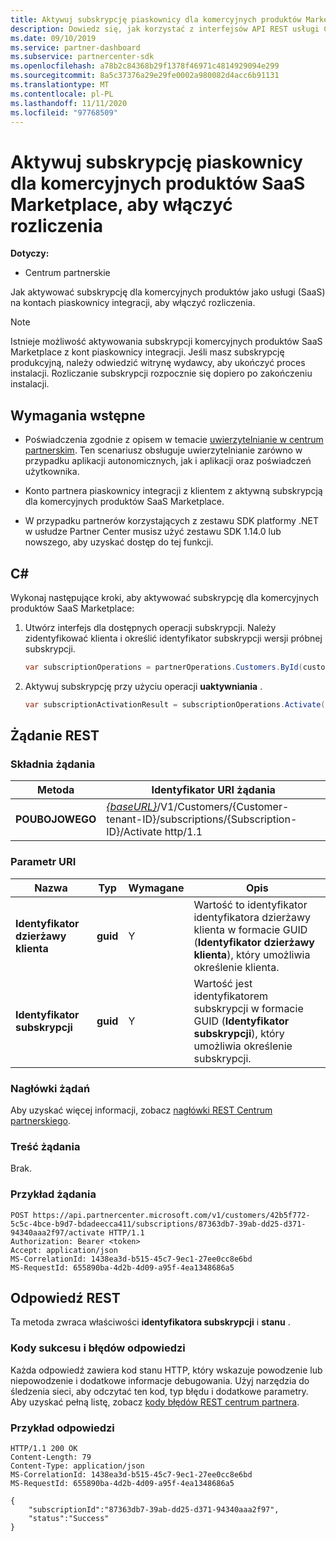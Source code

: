 ```yaml
---
title: Aktywuj subskrypcję piaskownicy dla komercyjnych produktów Marketplace
description: Dowiedz się, jak korzystać z interfejsów API REST usługi C/# i Centrum partnerskiego, aby aktywować subskrypcję piaskownicy dla komercyjnych produktów Marketplace.
ms.date: 09/10/2019
ms.service: partner-dashboard
ms.subservice: partnercenter-sdk
ms.openlocfilehash: a78b2c84368b29f1378f46971c4814929094e299
ms.sourcegitcommit: 8a5c37376a29e29fe0002a980082d4acc6b91131
ms.translationtype: MT
ms.contentlocale: pl-PL
ms.lasthandoff: 11/11/2020
ms.locfileid: "97768509"
---
```

# <a name="activate-a-sandbox-subscription-for-commercial-marketplace-saas-products-to-enable-billing"></a>Aktywuj subskrypcję piaskownicy dla komercyjnych produktów SaaS Marketplace, aby włączyć rozliczenia

**Dotyczy:**

- Centrum partnerskie

Jak aktywować subskrypcję dla komercyjnych produktów jako usługi (SaaS) na kontach piaskownicy integracji, aby włączyć rozliczenia.

> [!NOTE]
> Istnieje możliwość aktywowania subskrypcji komercyjnych produktów SaaS Marketplace z kont piaskownicy integracji. Jeśli masz subskrypcję produkcyjną, należy odwiedzić witrynę wydawcy, aby ukończyć proces instalacji. Rozliczanie subskrypcji rozpocznie się dopiero po zakończeniu instalacji.

## <a name="prerequisites"></a>Wymagania wstępne

- Poświadczenia zgodnie z opisem w temacie [uwierzytelnianie w centrum partnerskim](partner-center-authentication.md). Ten scenariusz obsługuje uwierzytelnianie zarówno w przypadku aplikacji autonomicznych, jak i aplikacji oraz poświadczeń użytkownika.

- Konto partnera piaskownicy integracji z klientem z aktywną subskrypcją dla komercyjnych produktów SaaS Marketplace.

- W przypadku partnerów korzystających z zestawu SDK platformy .NET w usłudze Partner Center musisz użyć zestawu SDK 1.14.0 lub nowszego, aby uzyskać dostęp do tej funkcji.

## <a name="c"></a>C\#

Wykonaj następujące kroki, aby aktywować subskrypcję dla komercyjnych produktów SaaS Marketplace:

1. Utwórz interfejs dla dostępnych operacji subskrypcji. Należy zidentyfikować klienta i określić identyfikator subskrypcji wersji próbnej subskrypcji.

   ```csharp
   var subscriptionOperations = partnerOperations.Customers.ById(customerId).Subscriptions.ById(subscriptionId);
   ```

2. Aktywuj subskrypcję przy użyciu operacji **uaktywniania** .

   ```csharp
   var subscriptionActivationResult = subscriptionOperations.Activate();
   ```

## <a name="rest-request"></a>Żądanie REST

### <a name="request-syntax"></a>Składnia żądania

| Metoda     | Identyfikator URI żądania                                                                            |
|------------|----------------------------------------------------------------------------------------|
| **POUBOJOWEGO** | [*{baseURL}*](partner-center-rest-urls.md)/V1/Customers/{Customer-tenant-ID}/subscriptions/{Subscription-ID}/Activate http/1.1 |

### <a name="uri-parameter"></a>Parametr URI

| Nazwa                   | Typ     | Wymagane | Opis                                                                                                                                            |
|------------------------|----------|----------|--------------------------------------------------------------------------------------------------------------------------------------------------------|
| **Identyfikator dzierżawy klienta** | **guid** | Y | Wartość to identyfikator identyfikatora dzierżawy klienta w formacie GUID (**Identyfikator dzierżawy klienta**), który umożliwia określenie klienta. |
| **Identyfikator subskrypcji** | **guid** | Y | Wartość jest identyfikatorem subskrypcji w formacie GUID (**Identyfikator subskrypcji**), który umożliwia określenie subskrypcji. |

### <a name="request-headers"></a>Nagłówki żądań

Aby uzyskać więcej informacji, zobacz [nagłówki REST Centrum partnerskiego](headers.md).

### <a name="request-body"></a>Treść żądania

Brak.

### <a name="request-example"></a>Przykład żądania

```http
POST https://api.partnercenter.microsoft.com/v1/customers/42b5f772-5c5c-4bce-b9d7-bdadeecca411/subscriptions/87363db7-39ab-dd25-d371-94340aaa2f97/activate HTTP/1.1
Authorization: Bearer <token>
Accept: application/json
MS-CorrelationId: 1438ea3d-b515-45c7-9ec1-27ee0cc8e6bd
MS-RequestId: 655890ba-4d2b-4d09-a95f-4ea1348686a5

```

## <a name="rest-response"></a>Odpowiedź REST

Ta metoda zwraca właściwości **identyfikatora subskrypcji** i **stanu** .

### <a name="response-success-and-error-codes"></a>Kody sukcesu i błędów odpowiedzi

Każda odpowiedź zawiera kod stanu HTTP, który wskazuje powodzenie lub niepowodzenie i dodatkowe informacje debugowania. Użyj narzędzia do śledzenia sieci, aby odczytać ten kod, typ błędu i dodatkowe parametry. Aby uzyskać pełną listę, zobacz [kody błędów REST centrum partnera](error-codes.md).

### <a name="response-example"></a>Przykład odpowiedzi

```http
HTTP/1.1 200 OK
Content-Length: 79
Content-Type: application/json
MS-CorrelationId: 1438ea3d-b515-45c7-9ec1-27ee0cc8e6bd
MS-RequestId: 655890ba-4d2b-4d09-a95f-4ea1348686a5

{
    "subscriptionId":"87363db7-39ab-dd25-d371-94340aaa2f97",
    "status":"Success"
}
```
